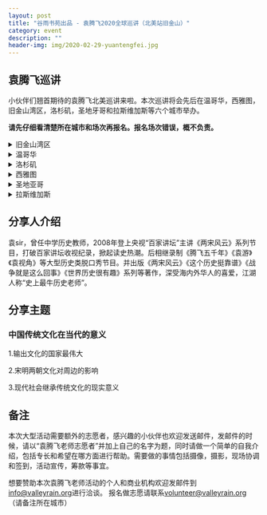 ```yaml
---
layout: post
title: "谷雨书苑出品 - 袁腾飞2020全球巡讲（北美站旧金山）"
category: event
description: ""
header-img: img/2020-02-29-yuantengfei.jpg
---
```


## 袁腾飞巡讲

小伙伴们翘首期待的袁腾飞北美巡讲来啦。本次巡讲将会先后在温哥华，西雅图，旧金山湾区，洛杉矶，圣地牙哥和拉斯维加斯等六个城市举办。

<b>请先仔细看清楚所在城市和场次再报名。报名场次错误，概不负责。</b>

<details>
<summary>旧金山湾区</summary>

<h3>报名链接(旧金山湾区)</h3>

<div style="width:100%; text-align:left;" ><iframe src="//eventbrite.com/tickets-external?eid=88201985513&ref=etckt" frameborder="0" height="300" width="100%" vspace="0" hspace="0" marginheight="5" marginwidth="5" scrolling="auto" allowtransparency="true"></iframe></div>

<h3>活动时间和地址</h3>

2020年2月29日，周日10:00am - 11:30am

场地：
Smithwick Theatre - Foothill College  
12345 El Monte Road  
Los Altos Hills, CA 94022
</details>

<details>
<summary>温哥华</summary>
</details>

<details>
<summary>洛杉矶</summary>
</details>

<details>
<summary>西雅图</summary>
</details>

<details>
<summary>圣地亚哥</summary>
</details>

<details>
<summary>拉斯维加斯</summary>
</details>

## 分享人介绍
袁sir，曾任中学历史教师，2008年登上央视“百家讲坛”主讲《两宋风云》系列节目，打破百家讲坛收视纪录，掀起读史热潮。后相继录制《腾飞五千年》《袁游》《袁视角》等大型历史类脱口秀节目。并出版《两宋风云》《这个历史挺靠谱》《战争就是这么回事》《世界历史很有趣》系列等著作，深受海内外华人的喜爱，江湖人称“史上最牛历史老师”。

## 分享主题

###  中国传统文化在当代的意义  

1.输出文化的国家最伟大

2.宋明两朝文化对周边的影响

3.现代社会继承传统文化的现实意义

## 备注
本次大型活动需要额外的志愿者，感兴趣的小伙伴也欢迎发送邮件，发邮件的时候，请以“袁腾飞老师志愿者”并加上自己的名字为题，同时请做一个简单的自我介绍，包括专长和希望在哪方面进行帮助。需要做的事情包括摄像，摄影，现场协调和签到，活动宣传，筹款等事宜。  

想要赞助本次袁腾飞老师活动的个人和商业机构欢迎发邮件到<a href="mailto:info@valleyrain.org">info@valleyrain.org</a>进行洽谈。
报名做志愿请联系<a href="mailto:volunteer@valleyrain.org">volunteer@valleyrain.org</a>（请备注所在城市）

